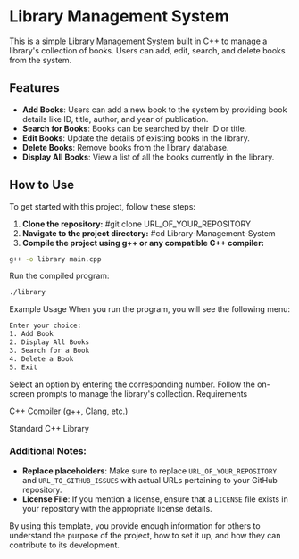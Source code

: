 # Library Management System

This is a simple Library Management System built in C++ to manage a library's collection of books. Users can add, edit, search, and delete books from the system.

## Features

- **Add Books**: Users can add a new book to the system by providing book details like ID, title, author, and year of publication.
- **Search for Books**: Books can be searched by their ID or title.
- **Edit Books**: Update the details of existing books in the library.
- **Delete Books**: Remove books from the library database.
- **Display All Books**: View a list of all the books currently in the library.

## How to Use

To get started with this project, follow these steps:

1. **Clone the repository:**	#git clone URL_OF_YOUR_REPOSITORY
2. **Navigate to the project directory:**   #cd Library-Management-System
3. **Compile the project using g++ or any compatible C++ compiler:**
```bash
g++ -o library main.cpp
```
Run the compiled program:
```bash
./library
```
Example Usage
When you run the program, you will see the following menu:
```bash
Enter your choice:
1. Add Book
2. Display All Books
3. Search for a Book
4. Delete a Book
5. Exit
```

Select an option by entering the corresponding number. Follow the on-screen prompts to manage the library's collection.
Requirements

C++ Compiler (g++, Clang, etc.)

Standard C++ Library

    
### Additional Notes:
- **Replace placeholders**: Make sure to replace `URL_OF_YOUR_REPOSITORY` and `URL_TO_GITHUB_ISSUES` with actual URLs pertaining to your GitHub repository.
- **License File**: If you mention a license, ensure that a `LICENSE` file exists in your repository with the appropriate license details.

By using this template, you provide enough information for others to understand the purpose of the project, how to set it up, and how they can contribute to its development.
